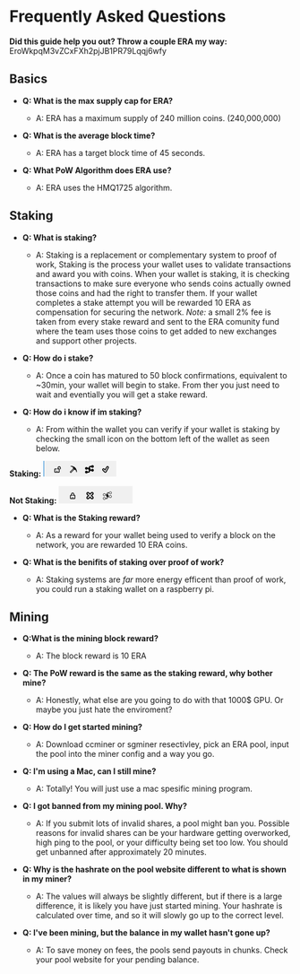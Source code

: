 # Frequently Asked Questions

**__Did this guide help you out? Throw a couple ERA my way:__** EroWkpqM3vZCxFXh2pjJB1PR79Lqqj6wfy

## Basics
- **Q: What is the max supply cap for ERA?**

	- A: ERA has a maximum supply of 240 million coins. (240,000,000)
	
- **Q: What is the average block time?**

	- A: ERA has a target block time of 45 seconds.
	
- **Q: What PoW Algorithm does ERA use?**

	- A: ERA uses the HMQ1725 algorithm.

## Staking

- **Q: What is staking?**

	- A: Staking is a replacement or complementary system to proof of work, Staking is the process your wallet uses to validate transactions and award you with coins. When your wallet is staking, it is checking transactions to make sure everyone who sends coins actually owned those coins and had the right to transfer them. If your wallet completes a stake attempt you will be rewarded 10 ERA as compensation for securing the network. *Note:* a small 2% fee is taken from every stake reward and sent to the ERA comunity fund where the team uses those coins to get added to new exchanges and support other projects.
	
- **Q: How do i stake?**

	- A: Once a coin has matured to 50 block confirmations, equivalent to ~30min, your wallet will begin to stake.  From ther you just need to wait and eventially you will get a stake reward.
	
- **Q: How do i know if im staking?**

	- A: From within the wallet you can verify if your wallet is staking by checking the small icon on the bottom left of the wallet as seen below.

**Staking:**
![Pickaxe means its staking](/Images/staking.png)

**Not Staking:**
![X means its not staking](/Images/not-staking.png)
	
- **Q: What is the Staking reward?**

	- A: As a reward for your wallet being used to verify a block on the network, you are rewarded 10 ERA coins.
	
- **Q: What is the benifits of staking over proof of work?**

	- A: Staking systems are *far* more energy efficent than proof of work, you could run a staking wallet on a raspberry pi.
		
## Mining

- **Q:What is the mining block reward?**

	- A: The block reward is 10 ERA
	
- **Q: The PoW reward is the same as the staking reward, why bother mine?**

	- A: Honestly, what else are you going to do with that 1000$ GPU. Or maybe you just hate the enviroment?

- **Q: How do I get started mining?**

	- A: Download ccminer or sgminer resectivley, pick an ERA pool, input the pool into the miner config and a way you go.
	
- **Q: I'm using a Mac, can I still mine?**

	- A: Totally! You will just use a mac spesific mining program.
	
- **Q: I got banned from my mining pool. Why?**

	- A: If you submit lots of invalid shares, a pool might ban you. Possible reasons for invalid shares can be your hardware getting overworked, high ping to the pool, or your difficulty being set too low. You should get unbanned after approximately 20 minutes.
	
- **Q: Why is the hashrate on the pool website different to what is shown in my miner?**

	- A: The values will always be slightly different, but if there is a large difference, it is likely you have just started mining. Your hashrate is calculated over time, and so it will slowly go up to the correct level.
	
- **Q: I've been mining, but the balance in my wallet hasn't gone up?**

	- A: To save money on fees, the pools send payouts in chunks. Check your pool website for your pending balance.
